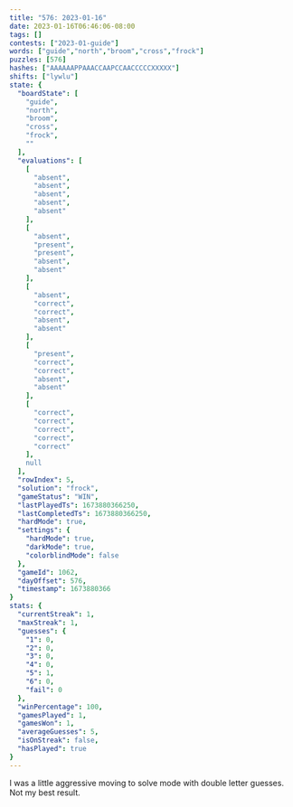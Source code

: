 ```yaml
---
title: "576: 2023-01-16"
date: 2023-01-16T06:46:06-08:00
tags: []
contests: ["2023-01-guide"]
words: ["guide","north","broom","cross","frock"]
puzzles: [576]
hashes: ["AAAAAAPPAAACCAAPCCAACCCCCXXXXX"]
shifts: ["lywlu"]
state: {
  "boardState": [
    "guide",
    "north",
    "broom",
    "cross",
    "frock",
    ""
  ],
  "evaluations": [
    [
      "absent",
      "absent",
      "absent",
      "absent",
      "absent"
    ],
    [
      "absent",
      "present",
      "present",
      "absent",
      "absent"
    ],
    [
      "absent",
      "correct",
      "correct",
      "absent",
      "absent"
    ],
    [
      "present",
      "correct",
      "correct",
      "absent",
      "absent"
    ],
    [
      "correct",
      "correct",
      "correct",
      "correct",
      "correct"
    ],
    null
  ],
  "rowIndex": 5,
  "solution": "frock",
  "gameStatus": "WIN",
  "lastPlayedTs": 1673880366250,
  "lastCompletedTs": 1673880366250,
  "hardMode": true,
  "settings": {
    "hardMode": true,
    "darkMode": true,
    "colorblindMode": false
  },
  "gameId": 1062,
  "dayOffset": 576,
  "timestamp": 1673880366
}
stats: {
  "currentStreak": 1,
  "maxStreak": 1,
  "guesses": {
    "1": 0,
    "2": 0,
    "3": 0,
    "4": 0,
    "5": 1,
    "6": 0,
    "fail": 0
  },
  "winPercentage": 100,
  "gamesPlayed": 1,
  "gamesWon": 1,
  "averageGuesses": 5,
  "isOnStreak": false,
  "hasPlayed": true
}
---
```

<!-- more -->
I was a little aggressive moving to solve mode with double letter guesses. Not my best result. 
